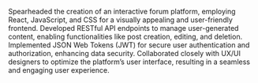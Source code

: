 Spearheaded the creation of an interactive forum platform, employing React, JavaScript, and CSS for a visually appealing and user-friendly frontend.
Developed RESTful API endpoints to manage user-generated content, enabling functionalities like post creation, editing, and deletion.
Implemented JSON Web Tokens (JWT) for secure user authentication and authorization, enhancing data security.
Collaborated closely with UX/UI designers to optimize the platform’s user interface, resulting in a seamless and engaging user experience.


